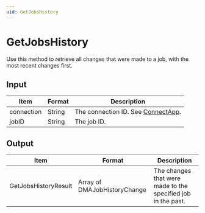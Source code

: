 ```yaml
---
uid: GetJobsHistory
---
```


# GetJobsHistory

Use this method to retrieve all changes that were made to a job, with the most recent changes first.

<!-- Available from DataMiner 10.0.11 onwards. -->

## Input

| Item       | Format | Description                                          |
|------------|--------|------------------------------------------------------|
| connection | String | The connection ID. See [ConnectApp](xref:ConnectApp). |
| jobID      | String | The job ID.                                          |

## Output

| Item                  | Format                        | Description                                                  |
|-----------------------|-------------------------------|--------------------------------------------------------------|
| GetJobsHistoryResult  | Array of DMAJobHistoryChange  | The changes that were made to the specified job in the past. |
